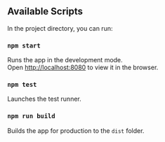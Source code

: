 ## Available Scripts

In the project directory, you can run:

### `npm start`

Runs the app in the development mode.\
Open [http://localhost:8080](http://localhost:8080) to view it in the browser.

### `npm test`

Launches the test runner.

### `npm run build`

Builds the app for production to the `dist` folder.